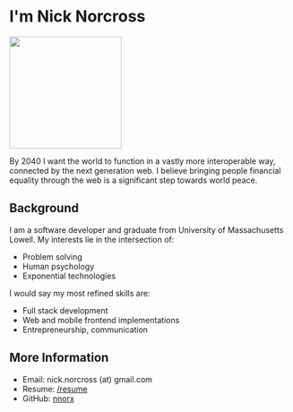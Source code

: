 <head>
<meta charset="utf-8">
<meta name="viewport" content="width=device-width, initial-scale=1.0">
<meta name="description" content="Nick Norcross' Homepage">
<meta name="author" content="Nick Norcross">
<link rel="shortcut icon" href="favicon.ico">
<title>Nick Norcross' Homepage</title>
<style>
     .updates li {
          margin-bottom:5px;
     }
</style>
</head>

# I'm Nick Norcross

<img src="img/me_head.jpg" height="200" />

By 2040 I want the world to function in a vastly more interoperable way, connected by the next generation web. I believe bringing people financial equality through the web is a significant step towards world peace.

## Background

I am a software developer and graduate from University of Massachusetts Lowell. My interests lie in the intersection of:

 - Problem solving
 - Human psychology
 - Exponential technologies

I would say my most refined skills are:

 - Full stack development
 - Web and mobile frontend implementations
 - Entrepreneurship, communication

## More Information

 - Email: nick.norcross (at) gmail.com
 - Resume: [/resume](NickNorcrossResume.pdf)
 - GitHub: [nnorx](https://github.com/nnorx)
